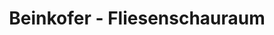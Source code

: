 ---
title: "Beinkofer - Fliesenschauraum"
url: /premstaetten/beinkofer-fliesenschauraum/
shop: Fliesen
---